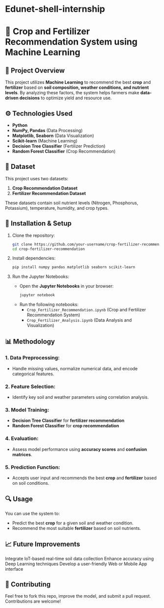 # Edunet-shell-internship

# 🌱 Crop and Fertilizer Recommendation System using Machine Learning  

## 📌 Project Overview  
This project utilizes **Machine Learning** to recommend the best **crop** and **fertilizer** based on **soil composition, weather conditions, and nutrient levels**. By analyzing these factors, the system helps farmers make **data-driven decisions** to optimize yield and resource use.

## ⚙️ Technologies Used  
- **Python**  
- **NumPy, Pandas** (Data Processing)  
- **Matplotlib, Seaborn** (Data Visualization)  
- **Scikit-learn** (Machine Learning)  
- **Decision Tree Classifier** (Fertilizer Prediction)  
- **Random Forest Classifier** (Crop Recommendation)  

## 📂 Dataset  
This project uses two datasets:  
1. **Crop Recommendation Dataset**  
2. **Fertilizer Recommendation Dataset**  

These datasets contain soil nutrient levels (Nitrogen, Phosphorus, Potassium), temperature, humidity, and crop types.

## 🚀 Installation & Setup  
1. Clone the repository:
    ```bash
    git clone https://github.com/your-username/crop-fertilizer-recommendation.git
    cd crop-fertilizer-recommendation
    ```

2. Install dependencies:
    ```bash
    pip install numpy pandas matplotlib seaborn scikit-learn
    ```

3. Run the Jupyter Notebooks:
    - Open the **Jupyter Notebooks** in your browser:
      ```bash
      jupyter notebook
      ```
    - Run the following notebooks:
      - `Crop_Fertilizer_Recommendation.ipynb` (Crop and Fertilizer Recommendation System)
      - `Crop_Fertilizer_Analysis.ipynb` (Data Analysis and Visualization)

## 📊 Methodology  
### 1. Data Preprocessing:  
- Handle missing values, normalize numerical data, and encode categorical features.  

### 2. Feature Selection:  
- Identify key soil and weather parameters using correlation analysis.  

### 3. Model Training:  
- **Decision Tree Classifier** for **fertilizer recommendation**  
- **Random Forest Classifier** for **crop recommendation**  

### 4. Evaluation:  
- Assess model performance using **accuracy scores** and **confusion matrices**.  

### 5. Prediction Function:  
- Accepts user input and recommends the best **crop** and **fertilizer** based on soil conditions.

## 🔍 Usage  
You can use the system to:  
- Predict the best **crop** for a given soil and weather condition.  
- Recommend the most suitable **fertilizer** based on soil nutrients.  

## 📈 Future Improvements
Integrate IoT-based real-time soil data collection
Enhance accuracy using Deep Learning techniques
Develop a user-friendly Web or Mobile App interface

## 🙌 Contributing
Feel free to fork this repo, improve the model, and submit a pull request. Contributions are welcome!

   

   
